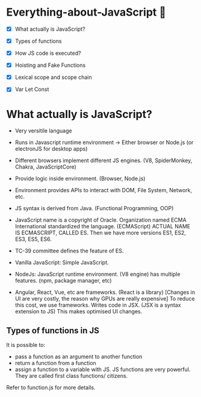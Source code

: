 # Everything-about-JavaScript 💯

- [x] What actually is JavaScript?
- [x] Types of functions
- [x] How JS code is executed?
- [x] Hoisting and Fake Functions
- [x] Lexical scope and scope chain
- [x] Var Let Const


# What actually is JavaScript?

- Very versitile language

- Runs in Javascript runtime environment -> Either browser or Node.js (or electronJS for desktop apps)

- Different browsers implement different JS engines. (V8, SpiderMonkey, Chakra, JavaScriptCore)

- Provide logic inside environment. (Browser, Node.js)

- Environment provides APIs to interact with DOM, File System, Network, etc.

- JS syntax is derived from Java. (Functional Programming, OOP)

- JavaScript name is a copyright of Oracle. Organization named ECMA International standardized the language. (ECMAScript)
ACTUAL NAME IS ECMASCRIPT, CALLED ES. Then we have more versions ES1, ES2, ES3, ES5, ES6.

- TC-39 committee defines the feature of ES.

- Vanilla JavaScript: Simple JavaScript.

- NodeJs: JavaScript runtime environment. (V8 engine) has multiple features. (npm, package manager, etc)

- Angular, React, Vue, etc are frameworks. (React is a library) [Changes in UI are very costly, the reason why GPUs are really expensive] To reduce this cost, we use frameworks. Writes code in JSX. (JSX is a syntax extension to JS) This makes optimised UI changes.


## Types of functions in JS

It is possible to:
- pass a function as an argument to another function
- return a function from a function
- assign a function to a variable
with JS. JS functions are very powerful. They are called first class functions/ citizens.

Refer to function.js for more details.